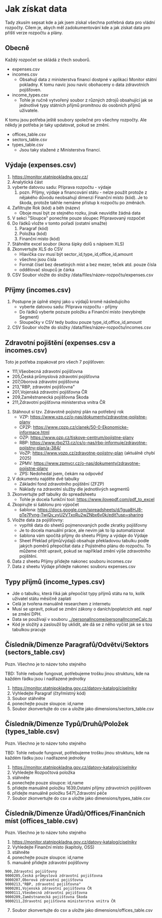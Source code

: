 # Jak získat data

Tady zkusím sepsat kde a jak jsem získal všechna potřebná data pro vládní rozpočty.
Cílem je, abych měl zadokumentování kde a jak získat data pro příští verze rozpočtu a plány.

## Obecně

Každý rozpočet se skládá z třech souborů.

- expenses.csv
- incomes.csv
  - Obsahují data z ministerstva financí dostpné v aplikaci Monitor státní pokladny.
    K tomu navíc jsou navíc obohaceny o data zdravotních pojišťoven.
- income_types.csv
  - Tohle je ručně vytvořený soubor z různých zdrojů obsahující jak se jednotlivé typy státních příjmů promítnou do osobních příjmů uživatele.

K tomu jsou potřeba ještě soubory společné pro všechny rozpočty. Ale někdy je potřeba je taky updatovat, pokud se změní.

- offices_table.csv
- sectors_table.csv
- types_table.csv
  - Jsou taky stažené z Ministerstva financí.

## Výdaje (expenses.csv)

1. https://monitor.statnipokladna.gov.cz/
1. Analytická část
1. vyberte datovou sadu: Příprava rozpočtu - výdaje
   1. pozn. Příjmy, výdaje a financování státu - nelze použít protože z nějakého důvodu neobsahují dimenzi Finanční místo (kód). Je to škoda, protože takhle nemáme přístup k rozpočtu po změnách.
1. Zafiltrujte Rok (kód) a běh (název)
   - Oboje musí být ze stejného rozku, jinak neuvidíte žádná data
1. V sekci "Sloupce" ponechte pouze sloupec Připravovaný rozpočet
1. Do řádků vložte v tomto pořadí (ostatní smažte)
   1. Paragraf (kód)
   1. Položka (kód)
   1. Finanční místo (kód)
1. Stáhněte excel soubor (ikona šipky dolů s nápisem XLS)
1. Zkonvertujte XLS do CSV
   - Hlavička csv musí být sector_id,type_id,office_id,amount
   - všechno jsou čísla
   - Formát čísel bez desetiných míst a bez mezer, teček atd. pouze čísla
   - oddělovač sloupců je čárka
1. CSV Soubor vložte do složky /data/files/název-rozpočtu/expenses.csv

## Příjmy (incomes.csv)

1. Postupne je úplně stejný jako u výdajů kromě následujícího
   - vyberte datovou sadu: Příprava rozpočtu - příjmy
   - Do řádků vyberte pozuze položku a Finanční místo (nevybírejte Segment)
   - Sloupečky v CSV tedy budou pouze type_id,office_id,amount
1. CSV Soubor vložte do složky /data/files/název-rozpočtu/incomes.csv

## Zdravotní pojištění (expenses.csv a incomes.csv)

Toto je potřeba zopakovat pro všech 7 pojišťoven:

- 111,Všeobecná zdravotní pojišťovna
- 205,Česká průmyslová zdravotní pojišťovna
- 207,Oborová zdravotní pojišťovna
- 213,"RBP, zdravotní pojišťovna"
- 201,Vojenská zdravotní pojišťovna ČR
- 209,Zaměstnanecká pojišťovna Škoda
- 211,Zdravotní pojišťovna ministerstva vnitra ČR

1. Stáhnout si tzv. Zdravotně pojistný plán na potřebný rok
   - VZP: https://www.vzp.cz/o-nas/dokumenty/zdravotne-pojistne-plany
   - CPZP: https://www.cpzp.cz/clanek/50-0-Ekonomicke-informace.html
   - OZP: https://www.ozp.cz/tiskove-centrum/pojistne-plany
   - RBP: https://www.rbp213.cz/cs/o-nas/rbp-informuje/zdravotne-pojistny-plan/a-384/
   - VoZP: https://www.vozp.cz/zdravotne-pojistny-plan (aktuálně chybí 2025)
   - ZPMV: https://www.zpmvcr.cz/o-nas/dokumenty/zdravotne-pojistne-plany
   - ZPS: Nedohedal jsem, čekám na odpověď
2. V dokumentu najděte dvě tabulky
   - Základní fond zdravotního pojištění (ZFZP)
   - Náklady na zdravotní služby dle jednotlivých segmentů
3. Zkonvertujte pdf tabulky do spreadsheetu
   - Tohle je docela funkční tool: https://www.ilovepdf.com/pdf_to_excel
4. Zkopírujte si šablonu pro výpočet
   - šablona: https://docs.google.com/spreadsheets/d/1gua8HJ8-pTe7Pvng-TwjQv_yyU2VTxoRu2wZNbx6v0k/edit?usp=sharing
5. Vložte data za pojišťovny:
   - vypňtě data do sheetů pojmenovaných podle zkratky pojišťovny
   - Je to docela manuální práce, ale nevim jak to lip automatizovat
   - šablona vám spočítá přijmy do sheetu Příjmy a výdaje do Výdaje
   - Sheet Překlad příjmů/výdajů obsahuje překladovou tabulku podle jakých poměrů přepočítat data z Pojistného plánu do rozpočtu. To můžeme chtít upravit, pokud se například změní výše zdravotního pojištění.
6. Data z sheetu Příjmy přidejte nakonec souboru incomes.csv
7. Data z sheetu Výdaje přidejte nakonec souboru expenses.csv

## Typy příjmů (income_types.csv)

- Jde o tabulku, která říká jak přepočíst typy příjmů státu na to, kolik uživatel státu měsíčně zaplatí
- Celá je tvořena manuálně researchem z internetu
- Musí se upravit, pokud se změní zákony o daních/poplatcích atd. např se změní DPH.
- Data se používají v souboru [../personalIncome/personalIncomeCalc.ts](../personalIncome/personalIncomeCalc.ts)
- Kód je složitý a zasloužil by uklidit, ale dá se z něho vyčíst jak se s tou tabulkou pracuje

## Čísledník/Dimenze Paragrafů/Odvětví/Sektors (sectors_table.csv)

Pozn. Všechno je to název toho stejného

TBD: Tohle nebude fungovat, potřebujeme trošku jinou strukturu, kde na každém řádku jsou i nadřazené jednotky

1. https://monitor.statnipokladna.gov.cz/datovy-katalog/ciselniky
2. Vyhledejte Paragraf (čtyřmístný kód)
3. Soubor stáhněte
4. ponechejte pouze sloupce: id,name
5. Soubor zkonvertujte do csv a uložte jako dimensions/sectors_table.csv

## Čísledník/Dimenze Typů/Druhů/Položek (types_table.csv)

Pozn. Všechno je to název toho stejného

TBD: Tohle nebude fungovat, potřebujeme trošku jinou strukturu, kde na každém řádku jsou i nadřazené jednotky

1. https://monitor.statnipokladna.gov.cz/datovy-katalog/ciselniky
2. Vyhledejte Rozpočtová položka
3. stáhněte
4. ponechejte pouze sloupce: id,name
5. přidejte manuálně položku 1639,Ostatní příjmy zdravotních pojišťoven
6. přidejte manuálně položku 5471,Zdravotní péče
7. Soubor zkonvertujte do csv a uložte jako dimensions/types_table.csv

## Čísledník/Dimenze Úřadů/Offices/Finančních míst (offices_table.csv)

Pozn. Všechno je to název toho stejného

1. https://monitor.statnipokladna.gov.cz/datovy-katalog/ciselniky
2. Vyhledejte Finanční místo (kapitoly, OSS)
3. stáhněte
4. ponechejte pouze sloupce: id,name
5. manuáně přidejte zdravotní pojišťovny

```
900,Zdravotní pojišťovny
9000205,Česká průmyslová zdravotní pojišťovna
9000207,Oborová zdravotní pojišťovna
9000213,"RBP, zdravotní pojišťovna"
9000201,Vojenská zdravotní pojišťovna ČR
9000111,Všeobecná zdravotní pojišťovna
9000209,Zaměstnanecká pojišťovna Škoda
9000211,Zdravotní pojišťovna ministerstva vnitra ČR
```

7. Soubor zkonvertujte do csv a uložte jako dimensions/offices_table.csv
